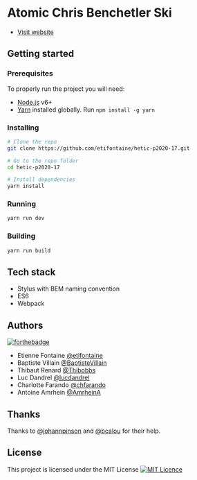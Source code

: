 # Atomic Chris Benchetler Ski

* [Visit website](https://hetic-p2020-17.netlify.com)

## Getting started

### Prerequisites

To properly run the project you will need:
* [Node.js](https://nodejs.org/en/) v6+
* [Yarn](https://yarnpkg.com/lang/en/) installed globally. Run `npm install -g yarn`

### Installing

```sh
# Clone the repo
git clone https://github.com/etifontaine/hetic-p2020-17.git

# Go to the repo folder
cd hetic-p2020-17

# Install dependencies
yarn install
```

### Running

```sh
yarn run dev
```

### Building

```sh
yarn run build
```

## Tech stack

* Stylus with BEM naming convention
* ES6
* Webpack

## Authors

[![forthebadge](http://forthebadge.com/images/badges/built-with-love.svg)](http://forthebadge.com)

* Etienne Fontaine [@etifontaine](https://github.com/etifontaine)
* Baptiste Villain [@BaptisteVillain](https://github.com/BaptisteVillain)
* Thibaut Renard [@Thibobbs](https://github.com/Thibobbs)
* Luc Dandrel [@lucdandrel](https://github.com/lucdandrel)
* Charlotte Farando [@chfarando](https://github.com/chfarando)
* Antoine Amrhein [@AmrheinA](https://github.com/AmrheinA)

## Thanks

Thanks to [@johannpinson](https://github.com/johannpinson) and [@bcalou](https://github.com/bcalou) for their help. 

## License

This project is licensed under the MIT License [![MIT Licence](https://badges.frapsoft.com/os/mit/mit.svg?v=103)](https://opensource.org/licenses/mit-license.php)

